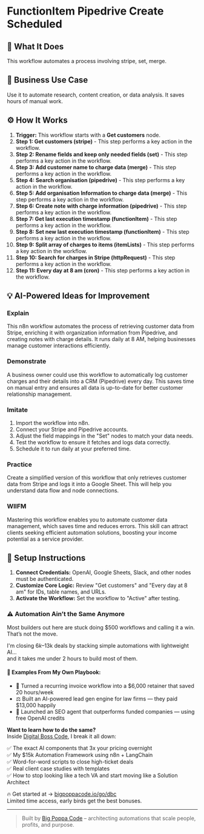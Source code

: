 # FunctionItem Pipedrive Create Scheduled

## 🚀 What It Does
This workflow automates a process involving stripe, set, merge.

## 💼 Business Use Case
Use it to automate research, content creation, or data analysis. It saves hours of manual work.

## ⚙️ How It Works
1.  **Trigger:** This workflow starts with a **Get customers** node.
2. **Step 1: Get customers (stripe)** - This step performs a key action in the workflow.
3. **Step 2: Rename fields and keep only needed fields (set)** - This step performs a key action in the workflow.
4. **Step 3: Add customer name to charge data (merge)** - This step performs a key action in the workflow.
5. **Step 4: Search organisation (pipedrive)** - This step performs a key action in the workflow.
6. **Step 5: Add organisation Information to charge data (merge)** - This step performs a key action in the workflow.
7. **Step 6: Create note with charge information (pipedrive)** - This step performs a key action in the workflow.
8. **Step 7: Get last execution timestamp (functionItem)** - This step performs a key action in the workflow.
9. **Step 8: Set new last execution timestamp (functionItem)** - This step performs a key action in the workflow.
10. **Step 9: Split array of charges to items (itemLists)** - This step performs a key action in the workflow.
11. **Step 10: Search for charges in Stripe (httpRequest)** - This step performs a key action in the workflow.
12. **Step 11: Every day at 8 am (cron)** - This step performs a key action in the workflow.

## 💡 AI-Powered Ideas for Improvement
### Explain
This n8n workflow automates the process of retrieving customer data from Stripe, enriching it with organization information from Pipedrive, and creating notes with charge details. It runs daily at 8 AM, helping businesses manage customer interactions efficiently.

### Demonstrate
A business owner could use this workflow to automatically log customer charges and their details into a CRM (Pipedrive) every day. This saves time on manual entry and ensures all data is up-to-date for better customer relationship management.

### Imitate
1. Import the workflow into n8n.
2. Connect your Stripe and Pipedrive accounts.
3. Adjust the field mappings in the "Set" nodes to match your data needs.
4. Test the workflow to ensure it fetches and logs data correctly.
5. Schedule it to run daily at your preferred time.

### Practice
Create a simplified version of this workflow that only retrieves customer data from Stripe and logs it into a Google Sheet. This will help you understand data flow and node connections.

### WIIFM
Mastering this workflow enables you to automate customer data management, which saves time and reduces errors. This skill can attract clients seeking efficient automation solutions, boosting your income potential as a service provider.

## 🔧 Setup Instructions
1. **Connect Credentials:** OpenAI, Google Sheets, Slack, and other nodes must be authenticated.
2. **Customize Core Logic:** Review "Get customers" and "Every day at 8 am" for IDs, table names, and URLs.
3. **Activate the Workflow:** Set the workflow to "Active" after testing.

### ⚠️ Automation Ain’t the Same Anymore

Most builders out here are stuck doing $500 workflows and calling it a win.  
That’s not the move.  

I'm closing $6k–$13k deals by stacking simple automations with lightweight AI...  
and it takes me under 2 hours to build most of them.

#### 🧠 Examples From My Own Playbook:
- 🔁 Turned a recurring invoice workflow into a $6,000 retainer that saved 20 hours/week  
- ⚖️ Built an AI-powered lead gen engine for law firms — they paid $13,000 happily  
- 🚀 Launched an SEO agent that outperforms funded companies — using free OpenAI credits  

**Want to learn how to do the same?**  
Inside [Digital Boss Code](https://bigpoppacode.io/go/dbc), I break it all down:

✅ The exact AI components that 3x your pricing overnight  
✅ My $15k Automation Framework using n8n + LangChain  
✅ Word-for-word scripts to close high-ticket deals  
✅ Real client case studies with templates  
✅ How to stop looking like a tech VA and start moving like a Solution Architect  

🔥 Get started at → [bigpoppacode.io/go/dbc](https://bigpoppacode.io/go/dbc)  
Limited time access, early birds get the best bonuses.

---
> Built by [Big Poppa Code](https://bigpoppacode.io) – architecting automations that scale people, profits, and purpose.
